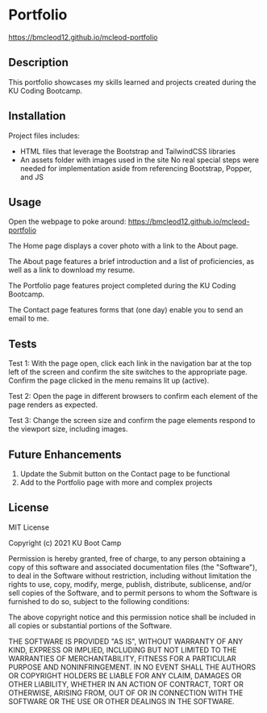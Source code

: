 # Portfolio
https://bmcleod12.github.io/mcleod-portfolio


## Description
This portfolio showcases my skills learned and projects created during the KU Coding Bootcamp.

## Installation
Project files includes:
* HTML files that leverage the Bootstrap and TailwindCSS libraries
* An assets folder with images used in the site
No real special steps were needed for implementation aside from referencing Bootstrap, Popper, and JS

## Usage 
Open the webpage to poke around: https://bmcleod12.github.io/mcleod-portfolio

The Home page displays a cover photo with a link to the About page.

The About page features a brief introduction and a list of proficiencies, as well as a link to download my resume.

The Portfolio page features project completed during the KU Coding Bootcamp.

The Contact page features forms that (one day) enable you to send an email to me. 

## Tests
Test 1:
With the page open, click each link in the navigation bar at the top left of the screen and confirm the site switches to the appropriate page. Confirm the page clicked in the menu remains lit up (active).

Test 2:
Open the page in different browsers to confirm each element of the page renders as expected.

Test 3:
Change the screen size and confirm the page elements respond to the viewport size, including images.

## Future Enhancements
1. Update the Submit button on the Contact page to be functional
2. Add to the Portfolio page with more and complex projects

## License

MIT License

Copyright (c) 2021 KU Boot Camp

Permission is hereby granted, free of charge, to any person obtaining a copy
of this software and associated documentation files (the "Software"), to deal
in the Software without restriction, including without limitation the rights
to use, copy, modify, merge, publish, distribute, sublicense, and/or sell
copies of the Software, and to permit persons to whom the Software is
furnished to do so, subject to the following conditions:

The above copyright notice and this permission notice shall be included in all
copies or substantial portions of the Software.

THE SOFTWARE IS PROVIDED "AS IS", WITHOUT WARRANTY OF ANY KIND, EXPRESS OR
IMPLIED, INCLUDING BUT NOT LIMITED TO THE WARRANTIES OF MERCHANTABILITY,
FITNESS FOR A PARTICULAR PURPOSE AND NONINFRINGEMENT. IN NO EVENT SHALL THE
AUTHORS OR COPYRIGHT HOLDERS BE LIABLE FOR ANY CLAIM, DAMAGES OR OTHER
LIABILITY, WHETHER IN AN ACTION OF CONTRACT, TORT OR OTHERWISE, ARISING FROM,
OUT OF OR IN CONNECTION WITH THE SOFTWARE OR THE USE OR OTHER DEALINGS IN THE
SOFTWARE.